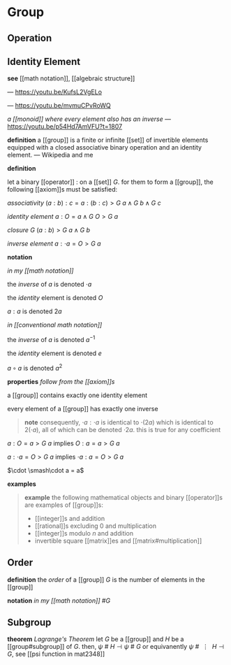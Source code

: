 # Group

## Operation

## Identity Element

**see** [[math notation]], [[algebraic structure]]

&mdash; <https://youtu.be/KufsL2VgELo>

&mdash; <https://youtu.be/mvmuCPvRoWQ>

_a [[monoid]] where every element also has an inverse_ &mdash; <https://youtu.be/p54Hd7AmVFU?t=1807>

**definition** a [[group]] is a finite or infinite [[set]] of invertible elements equipped with a closed associative binary operation and an identity element. &mdash; Wikipedia and me

**definition**

let a binary [[operator]] $:$ on a [[set]] $G$. for them to form a [[group]], the following [[axiom]]s must be satisfied:

_associativity_ $(a : b) : c = a : (b : c) > G\ a \land G\ b \land G\ c$

_identity element_ $a : O = a \land G\ O > G\ a$

_closure_ $G\ (a : b) > G\ a \land G\ b$

_inverse element_ $a : \cdot a = O > G\ a$

**notation**

_in my [[math notation]]_

the _inverse_ of $a$ is denoted $\cdot a$

the _identity_ element is denoted $O$

$a : a$ is denoted $2a$

_in [[conventional math notation]]_

the _inverse_ of $a$ is denoted $a^{-1}$

the _identity_ element is denoted $e$

$a \circ a$ is denoted $a^2$

**properties** _follow from the [[axiom]]s_

a [[group]] contains exactly one identity element

every element of a [[group]] has exactly one inverse

> **note** consequently, $\cdot a : \cdot a$ is identical to $\cdot (2a)$ which is identical to $2 (\cdot a)$, all of which can be denoted $\cdot 2a$. this is true for any coefficient

$a : O = a > G\ a$ implies $O : a = a > G\ a$

$a : \cdot a = O > G\ a$ implies $\cdot a : a = O > G\ a$

$\cdot \smash\cdot a = a$

**examples**

> **example** the following mathematical objects and binary [[operator]]s are examples of [[group]]s:
>
> - [[integer]]s and addition
> - [[rational]]s excluding $0$ and multiplication
> - [[integer]]s modulo $n$ and addition
> - invertible square [[matrix]]es and [[matrix#multiplication]]

## Order

**definition** the _order_ of a [[group]] $G$ is the number of elements in the [[group]]

**notation** _in my [[math notation]]_ $\# G$

## Subgroup

**theorem** _Lagrange's Theorem_ let $G$ be a [[group]] and $H$ be a [[group#subgroup]] of $G$. then, $\psi\ \#\ H \dashv \psi\ \#\ G$ or equivanently $\psi\ \#\ \ \vdots\ \ H \dashv G$, see [[psi function in mat2348]]
